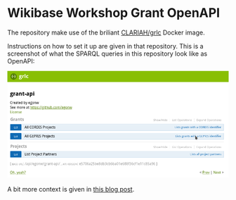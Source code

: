 # Wikibase Workshop Grant OpenAPI

The repository make use of the briliant [CLARIAH/grlc](https://github.com/CLARIAH/grlc) Docker image.

Instructions on how to set it up are given in that repository. This is a screenshot of what the SPARQL
queries in this repository look like as OpenAPI:

![Screenshot of the OpenAPI specified by the SPARQL queries and metadata in this repository](Screenshot_20180618_135223.png)

A bit more context is given in [this blog post](http://chem-bla-ics.blogspot.com/2018/07/converting-any-sparql-endpoint-to.html).
